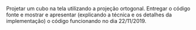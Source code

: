 Projetar um cubo na tela utilizando a projeção ortogonal. Entregar o código fonte e mostrar e apresentar (explicando a técnica e os detalhes da implementação) o código funcionando no dia 22/11/2019.
